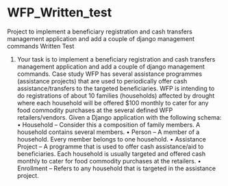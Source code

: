 # WFP_Written_test
Project to implement a beneficiary registration and cash transfers management application and add a couple of django management commands
Written Test
1) Your task is to implement a beneficiary registration and cash transfers management
application and add a couple of django management commands.
Case study
WFP has several assistance programmes (assistance projects) that are used to
periodically offer cash assistance/transfers to the targeted beneficiaries. WFP is
intending to do registrations of about 10 families (households) affected by drought
where each household will be offered $100 monthly to cater for any food commodity
purchases at the several defined WFP retailers/vendors.
Given a Django application with the following schema:
• Household – Consider this a composition of family members. A household
contains several members.
• Person – A member of a household. Every member belongs to one
household.
• Assistance Project – A programme that is used to offer cash
assistance/aid to beneficiaries. Each household is usually targeted and
offered cash monthly to cater for food commodity purchases at the
retailers.
• Enrollment – Refers to any household that is targeted in the assistance
project.
